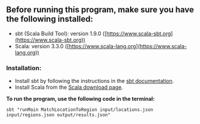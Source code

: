 ## **Before running this program, make sure you have the following installed:**

- sbt (Scala Build Tool): version 1.9.0 ([https://www.scala-sbt.org](https://www.scala-sbt.org))
- Scala: version 3.3.0 ([https://www.scala-lang.org](https://www.scala-lang.org))

### **Installation:**

- Install sbt by following the instructions in the [sbt documentation](https://www.scala-sbt.org/download.html).
- Install Scala from the [Scala download page](https://www.scala-lang.org/download/).

**To run the program, use the following code in the terminal:**
```shell
sbt "runMain MatchLocationToRegion input/locations.json input/regions.json output/results.json"
